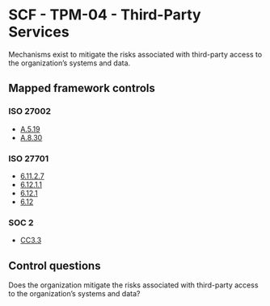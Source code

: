 # SCF - TPM-04 - Third-Party Services
Mechanisms exist to mitigate the risks associated with third-party access to the organization’s systems and data.
## Mapped framework controls
### ISO 27002
- [A.5.19](../iso27002/a-5.md#a519)
- [A.8.30](../iso27002/a-8.md#a830)
  
### ISO 27701
- [6.11.2.7](../iso27701/61127.md)
- [6.12.1.1](../iso27701/61211.md)
- [6.12.1](../iso27701/6121.md)
- [6.12](../iso27701/612.md)
  
### SOC 2
- [CC3.3](../soc2/cc33.md)
  
## Control questions
Does the organization mitigate the risks associated with third-party access to the organization’s systems and data?
  